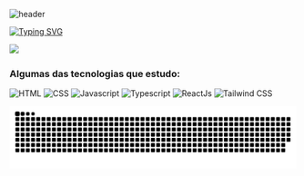 ![header](https://capsule-render.vercel.app/api?type=waving&color=fe428e&height=150&text=Olá+%F0%9F%91%8B+Me+chamo+Enzo+Gon%C3%A7alves&fontSize=50&fontColor=FFFFFF&fontAlignY=30)

[![Typing SVG](https://readme-typing-svg.herokuapp.com?font=&duration=2000&pause=500&color=FFFFFF&width=435&lines=%F0%9F%8C%90+Dev.+Full+Stack;%F0%9F%94%AD+Bacharelando+em+F%C3%ADsica;%E2%9A%9C%EF%B8%8F+Escoteiro)](https://git.io/typing-svg)

<picture>
  <source 
    srcset="https://github-readme-stats.vercel.app/api?username=devenzogoncalves&show_icons=true&theme=radical&count_private=true&hide_title=true&text_bold=false"
    media="(prefers-color-scheme: dark)"
  />
  <source
    srcset="https://github-readme-stats.vercel.app/api?username=devenzogoncalves&show_icons=true&theme=moltack&count_private=true&hide_title=true&text_bold=false"
    media="(prefers-color-scheme: light), (prefers-color-scheme: no-preference)"
  />
  <img src="https://github-readme-stats.vercel.app/api?username=devenzogoncalves&show_icons=true&theme=moltack&count_private=true&hide_title=true&text_bold=false" />
</picture>

### Algumas das tecnologias que estudo:

![HTML](https://img.shields.io/badge/HTML5-E34F26?style=for-the-badge&logo=html5&logoColor=white)
![CSS](https://img.shields.io/badge/CSS3-1572B6?style=for-the-badge&logo=css3&logoColor=white)
![Javascript](https://img.shields.io/badge/JavaScript-F7DF1E?style=for-the-badge&logo=javascript&logoColor=black)
![Typescript](https://img.shields.io/badge/TypeScript-007ACC?style=for-the-badge&logo=typescript&logoColor=white)
![ReactJs](https://img.shields.io/badge/React-20232A?style=for-the-badge&logo=react&logoColor=61DAFB)
![Tailwind CSS](https://img.shields.io/badge/Tailwind_CSS-38B2AC?style=for-the-badge&logo=tailwind-css&logoColor=white)

![snake gif](https://github.com/devenzogoncalves/devenzogoncalves/blob/output/github-contribution-grid-snake.svg)
